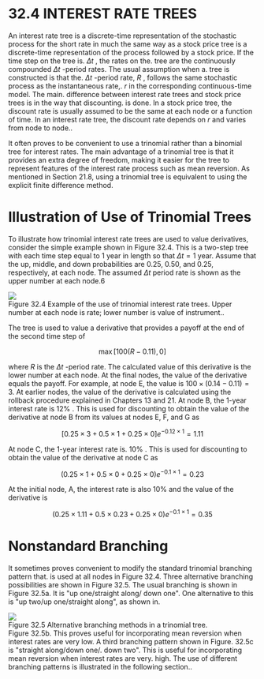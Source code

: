 # 32.4  INTEREST RATE TREES  

An interest rate tree is a discrete-time representation of the stochastic process for the short rate in much the same way as a stock price tree is a discrete-time representation of the process followed by a stock price. If the time step on the tree is. $\Delta t$ , the rates on the. tree are the continuously compounded $\Delta t$ -period rates. The usual assumption when a. tree is constructed is that the. $\Delta t$ -period rate, $R$ , follows the same stochastic process as the instantaneous rate,. $r$ in the corresponding continuous-time model. The main. difference between interest rate trees and stock price trees is in the way that discounting. is done. In a stock price tree, the discount rate is usually assumed to be the same at each node or a function of time. In an interest rate tree, the discount rate depends on $r$ and varies from node to node..  

It often proves to be convenient to use a trinomial rather than a binomial tree for interest rates. The main advantage of a trinomial tree is that it provides an extra degree of freedom, making it easier for the tree to represent features of the interest rate process such as mean reversion. As mentioned in Section 21.8, using a trinomial tree is equivalent to using the explicit finite difference method.  

# Illustration of Use of Trinomial Trees  

To illustrate how trinomial interest rate trees are used to value derivatives, consider the simple example shown in Figure 32.4. This is a two-step tree with each time step equal to 1 year in length so that $\Delta t=1$ year. Assume that the up, middle, and down probabilities are 0.25, 0.50, and 0.25, respectively, at each node. The assumed $\Delta t$ period rate is shown as the upper number at each node.6  

![](75f14a748ce7f5a2311820dd615d99fa2a90b4a7ae9adf7845849e9162c36137.jpg)  
Figure 32.4 Example of the use of trinomial interest rate trees. Upper number at each node is rate; lower number is value of instrument..  

The tree is used to value a derivative that provides a payoff at the end of the second time step of  

$$
\operatorname*{max}[100(R-0.11),0]
$$  

where $R$ is the $\Delta t$ -period rate. The calculated value of this derivative is the lower number at each node. At the final nodes, the value of the derivative equals the payoff. For example, at node E, the value is $100\times(0.14-0.11)=3.$ At earlier nodes, the value of the derivative is calculated using the rollback procedure explained in Chapters 13 and 21. At node B, the 1-year interest rate is $12\%$ . This is used for discounting to obtain the value of the derivative at node B from its values at nodes E, F, and $\mathrm{G}$ as  

$$
[0.25\times3+0.5\times1+0.25\times0]e^{-0.12\times1}=1.11
$$  

At node C, the 1-year interest rate is. $10\%$ . This is used for discounting to obtain the value of the derivative at node $\mathrm{C}$ as  

$$
(0.25\times1+0.5\times0+0.25\times0)e^{-0.1\times1}=0.23
$$  

At the initial node, A, the interest rate is also $10\%$ and the value of the derivative is  

$$
(0.25\times1.11+0.5\times0.23+0.25\times0)e^{-0.1\times1}=0.35
$$  

# Nonstandard Branching  

It sometimes proves convenient to modify the standard trinomial branching pattern that. is used at all nodes in Figure 32.4. Three alternative branching possibilities are shown in Figure 32.5. The usual branching is shown in Figure 32.5a. It is "up one/straight along/ down one". One alternative to this is "up two/up one/straight along", as shown in.  

![](aa492c0e4ef45464fcde97316d4c68206f5047c80c3da9ea7e95f3c5b79d77f3.jpg)  
Figure 32.5 Alternative branching methods in a trinomial tree.   
Figure 32.5b. This proves useful for incorporating mean reversion when interest rates are very low. A third branching pattern shown in Figure. $32.5\mathrm{c}$ is "straight along/down one/. down two". This is useful for incorporating mean reversion when interest rates are very. high. The use of different branching patterns is illustrated in the following section..  
